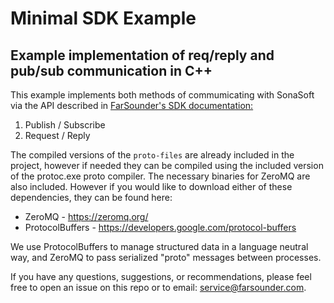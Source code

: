 # Minimal SDK Example
## Example implementation of req/reply and pub/sub communication in C++
This example implements both methods of commumicating with SonaSoft via the API described in [FarSounder's SDK documentation:](http://www.farsounder.com/files/F33583-FarSounder_IDD_4.0.1.pdf)
1. Publish / Subscribe
2. Request / Reply

The compiled versions of the `proto-files` are already included in the project, however if needed they can be compiled using the included version of the protoc.exe proto compiler. The necessary binaries for ZeroMQ are also included. However if you would like to download either of these dependencies, they can be found here:
* ZeroMQ - https://zeromq.org/
* ProtocolBuffers - https://developers.google.com/protocol-buffers

We use ProtocolBuffers to manage structured data in a language neutral way, and ZeroMQ to pass serialized "proto" messages between processes.

If you have any questions, suggestions, or recommendations, please feel free to open an issue on this repo or to email: service@farsounder.com.
